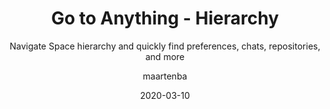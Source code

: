 ---
type: tip
date: 2020-03-10
title: Go to Anything - Hierarchy
topics: [teams, work, chats, packages, personal, projects, code]
author: maartenba
subtitle: Navigate Space hierarchy and quickly find preferences, chats, repositories, and more
thumbnail: ./thumbnail.png
cardThumbnail: ./card.png
shortVideo:
  poster: ./preview.png
  url: https://youtu.be/vmkU_iRAfKM
leadin: |
    **Forward slash (/) lets you browse Space!**
    
    Using Go to Anything (<kbd>Ctrl+K</kbd> / <kbd>Cmd+K</kbd> on macOS), search forward slash (`/`) to browse Space hierarchically!
    
    We can navigate to preferences, find chats, projects, repositories. And remember, <kbd>tab</kbd> may let us search within the current context.
    
    [More Go to Anything tips...](/space/guide/playlists/go-to-anything-tips/)
    
---